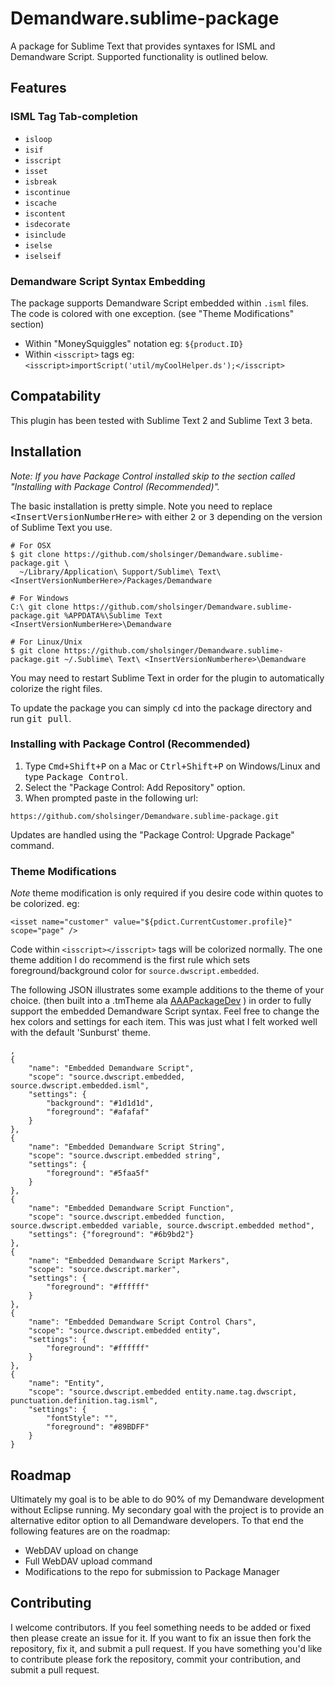 # Demandware.sublime-package #

A package for Sublime Text that provides syntaxes for ISML and Demandware Script. Supported functionality is outlined below.

## Features ##

### ISML Tag Tab-completion ###

* `isloop`
* `isif`
* `isscript`
* `isset`
* `isbreak`
* `iscontinue`
* `iscache`
* `iscontent`
* `isdecorate`
* `isinclude`
* `iselse`
* `iselseif`

### Demandware Script Syntax Embedding ###

The package supports Demandware Script embedded within `.isml` files. The code is colored
with one exception. (see "Theme Modifications" section)

* Within "MoneySquiggles" notation eg: `${product.ID}`
* Within `<isscript>` tags eg: `<isscript>importScript('util/myCoolHelper.ds');</isscript>`

## Compatability ##

This plugin has been tested with Sublime Text 2 and Sublime Text 3 beta.

## Installation ##

*Note: If you have Package Control installed skip to the section called "Installing with Package Control (Recommended)".*

The basic installation is pretty simple. Note you need to replace <kbd>&lt;InsertVersionNumberHere&gt;</kbd> with either <kbd>2</kbd> or <kbd>3</kbd> depending on the version of Sublime Text you use.

```
# For OSX
$ git clone https://github.com/sholsinger/Demandware.sublime-package.git \
  ~/Library/Application\ Support/Sublime\ Text\ <InsertVersionNumberHere>/Packages/Demandware
```
```
# For Windows
C:\ git clone https://github.com/sholsinger/Demandware.sublime-package.git %APPDATA%\Sublime Text <InsertVersionNumberHere>\Demandware
```
```
# For Linux/Unix
$ git clone https://github.com/sholsinger/Demandware.sublime-package.git ~/.Sublime\ Text\ <InsertVersionNumberhere>\Demandware
```

You may need to restart Sublime Text in order for the plugin to automatically colorize the right files.

To update the package you can simply <kbd>cd</kbd> into the package directory and run <kbd>git pull</kbd>.

### Installing with Package Control (Recommended) ###

1. Type <kbd>Cmd+Shift+P</kbd> on a Mac or <kbd>Ctrl+Shift+P</kbd> on Windows/Linux and type <kbd>Package Control</kbd>.
2. Select the "Package Control: Add Repository" option.
3. When prompted paste in the following url:
  ```
  https://github.com/sholsinger/Demandware.sublime-package.git
  ```

Updates are handled using the "Package Control: Upgrade Package" command.

### Theme Modifications ###

*Note* theme modification is only required if you desire code within quotes to be colorized. eg:

    <isset name="customer" value="${pdict.CurrentCustomer.profile}" scope="page" />

Code within `<isscript></isscript>` tags will be colorized normally. The one theme addition
I do recommend is the first rule which sets foreground/background color for
`source.dwscript.embedded`.

The following JSON illustrates some example additions to the theme of your choice. (then built into a .tmTheme ala [AAAPackageDev][] ) in
order to fully support the embedded Demandware Script syntax. Feel free to change the hex
colors and settings for each item. This was just what I felt worked well with the default
'Sunburst' theme.

	,
    {
        "name": "Embedded Demandware Script",
        "scope": "source.dwscript.embedded, source.dwscript.embedded.isml",
        "settings": {
            "background": "#1d1d1d",
            "foreground": "#afafaf"
        }
    },
    {
        "name": "Embedded Demandware Script String",
        "scope": "source.dwscript.embedded string",
        "settings": {
            "foreground": "#5faa5f"
        }
    },
    {
        "name": "Embedded Demandware Script Function",
        "scope": "source.dwscript.embedded function, source.dwscript.embedded variable, source.dwscript.embedded method",
        "settings": {"foreground": "#6b9bd2"}
    },
    {
        "name": "Embedded Demandware Script Markers",
        "scope": "source.dwscript.marker",
        "settings": {
            "foreground": "#ffffff"
        }
    },
    {
        "name": "Embedded Demandware Script Control Chars",
        "scope": "source.dwscript.embedded entity",
        "settings": {
            "foreground": "#ffffff"
        }
    },
    {
        "name": "Entity",
        "scope": "source.dwscript.embedded entity.name.tag.dwscript, punctuation.definition.tag.isml",
        "settings": {
            "fontStyle": "",
            "foreground": "#89BDFF"
        }
    }

## Roadmap ##

Ultimately my goal is to be able to do 90% of my Demandware development without Eclipse running. My secondary goal with the project is to provide an alternative editor option to all Demandware developers. To that end the following features are on the roadmap:

* WebDAV upload on change
* Full WebDAV upload command
* Modifications to the repo for submission to Package Manager

## Contributing ##

I welcome contributors. If you feel something needs to be added or fixed then please create an issue for it. If you want to fix an issue then fork the repository, fix it, and submit a pull request. If you have something you'd like to contribute please fork the repository, commit your contribution, and submit a pull request.


[AAAPackageDev]: http://github.com/SublimeText/AAAPackageDev
